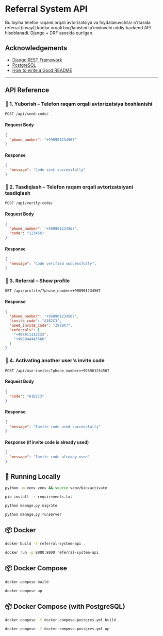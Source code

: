 # Referral System API

Bu loyiha telefon raqami orqali avtorizatsiya va foydalanuvchilar o‘rtasida referral (invayt) kodlar orqali bog‘lanishni ta’minlovchi oddiy backend API hisoblanadi. Django + DRF asosida qurilgan.

## Acknowledgements

- [Django REST Framework](https://www.django-rest-framework.org/)
- [PostgreSQL](https://www.postgresql.org/)
- [How to write a Good README](https://bulldogjob.com/news/449-how-to-write-a-good-readme-for-your-github-project)

---

## API Reference

### 🔐 1. Yuborish – Telefon raqam orqali avtorizatsiya boshlanishi

```http
POST /api/send-code/
```
#### Request Body
```json
{
  "phone_number": "+998901234567"
}
```
#### Response
```json
{
  "message": "Code sent successfully"
}
```
### 🔐 2. Tasdiqlash – Telefon raqam orqali avtorizatsiyani tasdiqlash

```http
POST /api/verify-code/
```
#### Request Body
```json
{
  "phone_number": "+998901234567",
  "code": "123456"
}
```
#### Response
```json
{
  "message": "Code verified successfully",
}
```
### 🔗 3. Referral – Show profile

```http
GET /api/profile/?phone_number=+998901234567
```

#### Response
```json
{
  "phone_number": "+998901234567",
  "invite_code": "A1B2C3",
  "used_invite_code": "Z9Y8X7",
  "referrals": [
    "+998911112233",
    "+998944445566"
  ]
}
```
### 🔗 4. Activating another user's invite code

```http
POST /api/use-invite/?phone_number=+998901234567
```
#### Request Body
```json
{
  "code": "A1B2C3"
}
```
#### Response
```json
{
  "message": "Invite code used successfully"
}
```
#### Response (if invite code is already used)
```json
{
  "message": "Invite code already used"
}
```

## 🧪 Running Locally
```bash
python -m venv venv && source venv/bin/activate
```

```bash
pip install -r requirements.txt
```

```bash
python manage.py migrate
```

```bash
python manage.py runserver
```
## 📦 Docker
```bash
docker build -t referral-system-api .
```

```bash
docker run -p 8000:8000 referral-system-api
```
## 📦 Docker Compose
```bash
docker-compose build
```

```bash
docker-compose up
```
## 📦 Docker Compose (with PostgreSQL)
```bash
docker-compose -f docker-compose-postgres.yml build
```

```bash
docker-compose -f docker-compose-postgres.yml up
```

